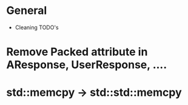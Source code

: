 # General
 - Cleaning TODO's

# Remove Packed attribute in AResponse, UserResponse, ....
# std::memcpy -> std::std::memcpy
